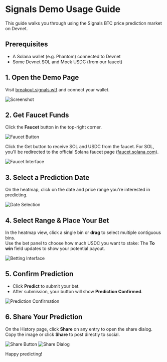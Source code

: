 # Signals Demo Usage Guide

This guide walks you through using the Signals BTC price prediction market on Devnet.

## Prerequisites

- A Solana wallet (e.g. Phantom) connected to Devnet
- Some Devnet SOL and Mock USDC (from our faucet)

## 1. Open the Demo Page

Visit [breakout.signals.wtf](https://breakout.signals.wtf/) and connect your wallet.

![Screenshot](https://github.com/user-attachments/assets/93bc57d5-0eb6-4e0d-ade2-3030a0f8acd3)

## 2. Get Faucet Funds

Click the **Faucet** button in the top-right corner.

![Faucet Button](https://github.com/user-attachments/assets/ece17923-cb3c-44f7-96d4-a2953bee43bd)

Click the Get button to receive SOL and USDC from the faucet. For SOL, you'll be redirected to the official Solana faucet page ([faucet.solana.com](https://faucet.solana.com/)).

![Faucet Interface](https://github.com/user-attachments/assets/31495c58-9634-4f89-aa05-8eb28fcb4736)

## 3. Select a Prediction Date

On the heatmap, click on the date and price range you're interested in predicting.

![Date Selection](https://github.com/user-attachments/assets/9d7e03d2-67f7-4da3-a20d-fbc067a22b1a)

## 4. Select Range & Place Your Bet

In the heatmap view, click a single bin or **drag** to select multiple contiguous bins.  
Use the bet panel to choose how much USDC you want to stake:
The **To win** field updates to show your potential payout.

![Betting Interface](https://github.com/user-attachments/assets/dce63add-94a5-4118-8124-500b49f8c265)

## 5. Confirm Prediction

- Click **Predict** to submit your bet.
- After submission, your button will show **Prediction Confirmed**.

![Prediction Confirmation](https://github.com/user-attachments/assets/58396000-84cc-49e7-982f-7d57429b6945)

## 6. Share Your Prediction

On the History page, click **Share** on any entry to open the share dialog. Copy the image or click **Share** to post directly to social.

![Share Button](https://github.com/user-attachments/assets/6a0a8445-0c3d-47cf-a8a6-b35bdb5df2b4)
![Share Dialog](https://github.com/user-attachments/assets/60df33ed-48b5-4cff-8a14-cdc877aa958d)

Happy predicting!
